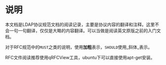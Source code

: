 # 说明

本文档是LDAP协议规范文档的阅读记录，主要是协议内容的翻译和注释。这里不会一句一句翻译，仅仅是大略的内容翻译。可以当做是阅读英文原版之前的入门文档。

对于RFC规范中的`MUST`之类的说明，使用**加粗**表示，`SHOULD`使用_斜体_表示。

RFC文件阅读推荐使用qRFCView工具，ubuntu下可以直接使用apt-get安装。
